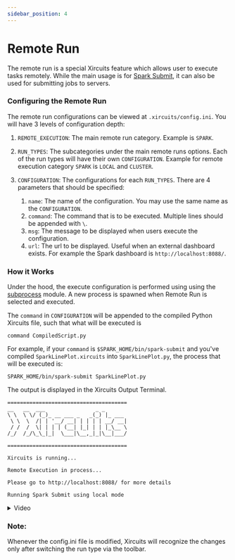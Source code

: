 ```yaml
---
sidebar_position: 4
---
```


# Remote Run

The remote run is a special Xircuits feature which allows user to execute tasks remotely. While the main usage is for [Spark Submit](../../component-library/library-guides/spark/spark-submit), it can also be used for submitting jobs to servers.

### Configuring the Remote Run

The remote run configurations can be viewed at `.xircuits/config.ini`. You will have 3 levels of configuration depth:

1. `REMOTE_EXECUTION`: The main remote run category. Example is `SPARK`.
2. `RUN_TYPES`: The subcategories under the main remote runs options. Each of the run types will have their own `CONFIGURATION`. Example for remote execution category `SPARK` is `LOCAL` and `CLUSTER`. 
3. `CONFIGURATION`: The configurations for each `RUN_TYPES`. There are 4 parameters that should be specified:

    1. `name`: The name of the configuration. You may use the same name as the `CONFIGURATION`.
    2. `command`: The command that is to be executed. Multiple lines should be appended with `\`.
    3. `msg`: The message to be displayed when users execute the configuration.
    4. `url`: The url to be displayed. Useful when an external dashboard exists. For example the Spark dashboard is `http://localhost:8088/`.

### How it Works
Under the hood, the execute configuration is performed using using the [subprocess](https://docs.python.org/3/library/subprocess.html) module. A new process is spawned when Remote Run is selected and executed.

The `command` in `CONFIGURATION` will be appended to the compiled Python Xircuits file, such that what will be executed is

```
command CompiledScript.py
```

For example, if your `command` is `$SPARK_HOME/bin/spark-submit` and you've compiled `SparkLinePlot.xircuits` into `SparkLinePlot.py`, the process that will be executed is:

```
SPARK_HOME/bin/spark-submit SparkLinePlot.py
```

The output is displayed in the Xircuits Output Terminal.

```
======================================
__   __  ___                _ _
\ \  \ \/ (_)_ __ ___ _   _(_) |_ ___
 \ \  \  /| | '__/ __| | | | | __/ __|
 / /  /  \| | | | (__| |_| | | |_\__ \
/_/  /_/\_\_|_|  \___|\__,_|_|\__|___/

======================================

Xircuits is running...

Remote Execution in process...

Please go to http://localhost:8088/ for more details

Running Spark Submit using local mode
```


<details>
  <summary>Video</summary>
  <p align="center">
  <img src="/img/docs/spark-remote-submit.gif"></img></p>
</details>

### Note:

Whenever the config.ini file is modified, Xircuits will recognize the changes only after switching the run type via the toolbar.